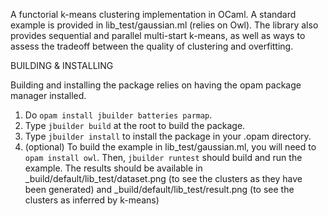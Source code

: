 A functorial k-means clustering implementation in OCaml.
A standard example is provided in lib_test/gaussian.ml (relies on Owl).
The library also provides sequential and parallel multi-start k-means,
as well as ways to assess the tradeoff between the quality of clustering
and overfitting.

BUILDING & INSTALLING

Building and installing the package relies on having the opam package manager
installed.
1. Do `opam install jbuilder batteries parmap`.
2. Type `jbuilder build` at the root to build the package.
3. Type `jbuilder install` to install the package in your .opam directory.
4. (optional)
   To build the example in lib_test/gaussian.ml, you will need to `opam install owl`. Then,
   `jbuilder runtest` should build and run the example. The results should be available
   in _build/default/lib_test/dataset.png (to see the clusters as they have been generated)
   and _build/default/lib_test/result.png (to see the clusters as inferred by k-means)

